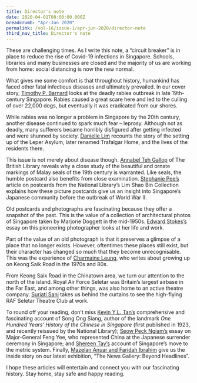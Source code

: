 ```yaml
---
title: Director's note
date: 2020-04-01T00:00:00.000Z
breadcrumb: "Apr-Jun 2020"
permalink: /vol-16/issue-1/apr-jun-2020/director-note
third_nav_title: Director's note
---
```


These are challenging times. As I write this note, a “circuit breaker” is in place to reduce the rise of Covid-19 infections in Singapore. Schools, libraries and many businesses are closed and the majority of us are working from home: social distancing is now the new normal.

What gives me some comfort is that throughout history, humankind has faced other fatal infectious diseases and ultimately prevailed. In our cover story, [Timothy P. Barnard](/vol-16/issue-1/apr-jun-2020/mad-dogs) looks at the deadly rabies outbreak in late 19th-century Singapore. Rabies caused a great scare here and led to the culling of over 22,000 dogs, but eventually it was eradicated from our shores. 

While rabies was no longer a problem in Singapore by the 20th century, another disease continued to spark much fear – leprosy. Although not as deadly, many sufferers became horribly disfigured after getting infected and were shunned by society. [Danielle Lim](/vol-16/issue-1/apr-jun-2020/leprosy) recounts the story of the setting up of the Leper Asylum, later renamed Trafalgar Home, and the lives of the residents there. 

This issue is not merely about disease though. [Annabel Teh Gallop](/vol-16/issue-1/apr-jun-2020/malay-seals) of The British Library reveals why a close study of the beautiful and ornate markings of Malay seals of the 19th century is warranted. Like seals, the humble postcard also benefits from close examination. [Stephanie Pee’s](/vol-16/issue-1/apr-jun-2020/history-through-postcards) article on postcards from the National Library’s Lim Shao Bin Collection explains how these picture postcards give us an insight into Singapore’s Japanese community before the outbreak of World War II.

Old postcards and photographs are fascinating because they offer a snapshot of the past. This is the value of a collection of architectural photos of Singapore taken by Marjorie Doggett in the mid-1950s. [Edward Stokes’s](/vol-16/issue-1/apr-jun-2020/doggett) essay on this pioneering photographer looks at her life and work.

Part of the value of an old photograph is that it preserves a glimpse of a place that no longer exists. However, oftentimes these places still exist, but their character has changed so much that they become unrecognisable. This was the experience of [Charmaine Leung](/vol-16/issue-1/apr-jun-2020/keong-saik), who writes about growing up on Keong Saik Road in the 1970s and 80s. 

From Keong Saik Road in the Chinatown area, we turn our attention to the north of the island. Royal Air Force Seletar was Britain’s largest airbase in the Far East, and among other things, was also home to an active theatre company. [Suriati Sani](/vol-16/issue-1/apr-jun-2020/thespians) takes us behind the curtains to see the high-flying RAF Seletar Theatre Club at work.

To round off your reading, don’t miss [Kevin Y.L. Tan’s](/vol-16/issue-1/apr-jun-2020/king) comprehensive and fascinating account of Song Ong Siang, author of the landmark *One Hundred Years’ History of the Chinese in Singapore* (first published in 1923, and recently reissued by the National Library); [Seow Peck Ngiam’s](/vol-16/issue-1/apr-jun-2020/witness-to-history) essay on Major-General Feng Yee, who represented China at the Japanese surrender ceremony in Singapore; and [Shereen Tay’s](/vol-16/issue-1/apr-jun-2020/metric) account of Singapore’s move to the metric system. Finally, [Mazelan Anuar and Faridah Ibrahim](/vol-16/issue-1/apr-jun-2020/the-news-gallery) give us the inside story on our latest exhibition, “The News Gallery: Beyond Headlines”.

I hope these articles will entertain and connect you with our fascinating history. Stay home, stay safe and happy reading.

